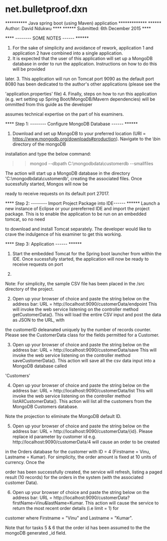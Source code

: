# net.bulletproof.dxn
********** Java spring boot (using Maven) application *************
****** Author: David Ndukwu ****
****** Submitted: 6th December 2015 ****


**** -------- SOME NOTES ------ ******

1. For the sake of simplicity and avoidance of rework, application 1 and application 2 have combined into a single application.
2. It is expected that the user of this application will set up a MongoDB database in order to run the application. Instructions on how to do this will be provided 

later.
3. This application will run on Tomcat port 9090 as the default port 8080 has been dedicated to the author's other applications (please see the 

'application.properties' file)
4. Finally, steps on how to run this application (e.g. wrt setting up Spring Boot/MongoDB/Mavern dependencies) will be ommitted from this guide as the developer 

assumes technical expertise on the part of his examiners.



**** Step 1: -------- Configure MongoDB Database ------ ******
1. Download and set up MongoDB to your preferred location (URI = https://www.mongodb.org/downloads#production). Navigate to the \bin directory of the mongoDB 

installation and type the below command:
>> mongod --dbpath C:\mongodbdata\customerdb --smallfiles

The action will start up a MongoDB database in the directory 'C:\mongodbdata\customerdb\', creating the associated files. Once sucessfully started, Mongos will now be 

ready to receive requests on its default port 27017.


**** Step 2: -------- Import Project Package into IDE------ ******
Launch a new instance of Eclipse or your prereferred IDE and import the project package. This is to enable the application to be run on an embedded tomcat, so no need 

to download and install Tomcat separately. The developer would like to crave the indulgence of his examiner to get this working.


**** Step 3: Application ------ ******
1. Start the embedded Tomcat for the Spring boot launcher from within the IDE. Once sucessfully started, the application will now be ready to receive requests on port 

9090. 
Note: For simplicity, the sample CSV file has been placed in the /src directory of the project. 

2. Open up your browser of choice and paste the string below on the address bar:
 URL = http://localhost:9090/customerData/endpoint
This will invoke the web service listening on the controller method getCustomerData(). This will load the entire CSV input and post the data as JSON to the URL, with 

the customerID deleanated uniquely by the number of records counter. Please see the CustomerData class for the fields permitted for a Customer.

3. Open up your browser of choice and paste the string below on the address bar:
 URL = http://localhost:9090/customerData/save
This will invoke the web service listening on the controller method saveCustomerData(). This action will save all the csv data input into a MongoDB database called 

'Customers'

4. Open up your browser of choice and paste the string below on the address bar:
 URL = http://localhost:9090/customerData/list
This will invoke the web service listening on the controller method listAllCustomerData(). This action will list all the customers from the MongoDB Customers database. 

Note the projection to eliminate the MongoDB default ID.

5. Open up your browser of choice and paste the string below on the address bar:
 URL = http://localhost:9090/customerData/{id}. Please replace id parameter by customer id e.g. http://localhost:9090/customerData/4 will cause an order to be created 

in the Orders database for the customer with ID = 4 (Firstname = Vinu, Lastname = Kumar). For simplicity, the order amount is fixed at 10 units of currency. Once the 

order has been successfully created, the service will refresh, listing a paged result (10 records) for the orders in the system (with the associated customer Data).

6.  Open up your browser of choice and paste the string below on the address bar:
 URL = http://localhost:9090/customerData?firstName=Vinu&lastName=Kumar. This action will cause the service to return the most recent order details (i.e limit = 1) for 

customer where Firstname = "Vinu" and Lastname = "Kumar".  


Note that for tasks 5 & 6 that the order id has been assumed to the the mongoDB generated _id field.



